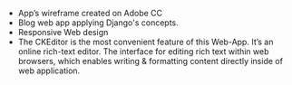 * App’s wireframe created on Adobe CC 
* Blog web app applying Django's concepts.
* Responsive Web design
* The CKEditor is the most convenient feature of this Web-App. It’s an online rich-text editor. The interface for editing rich text within web browsers, which enables writing & formatting content directly inside of web application.	 



